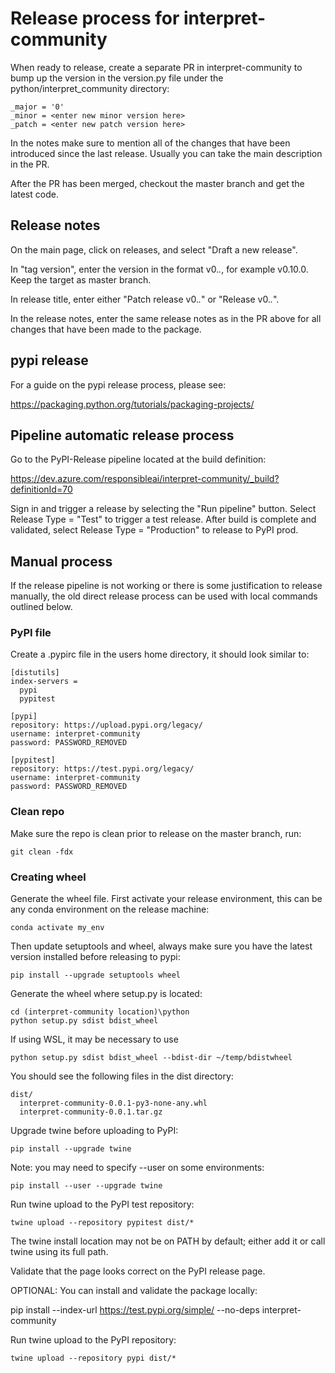 # Release process for interpret-community

When ready to release, create a separate PR in interpret-community to bump up the version in the version.py file under the python/interpret_community directory:

```
_major = '0'
_minor = <enter new minor version here>
_patch = <enter new patch version here>
```

In the notes make sure to mention all of the changes that have been introduced since the last release.  Usually you can take the main description in the PR.

After the PR has been merged, checkout the master branch and get the latest code.

## Release notes

On the main page, click on releases, and select "Draft a new release".

In "tag version", enter the version in the format v0.*.*, for example v0.10.0.  Keep the target as master branch.

In release title, enter either "Patch release v0.*.*" or "Release v0.*.*".

In the release notes, enter the same release notes as in the PR above for all changes that have been made to the package.

## pypi release

For a guide on the pypi release process, please see:

https://packaging.python.org/tutorials/packaging-projects/

## Pipeline automatic release process

Go to the PyPI-Release pipeline located at the build definition:

https://dev.azure.com/responsibleai/interpret-community/_build?definitionId=70

Sign in and trigger a release by selecting the "Run pipeline" button.  Select Release Type = "Test" to trigger a test release.  After build is complete and validated, select Release Type = "Production" to release to PyPI prod.

## Manual process

If the release pipeline is not working or there is some justification to release manually, the old direct release process can be used with local commands outlined below.

### PyPI file

Create a .pypirc file in the users home directory, it should look similar to:

```
[distutils]
index-servers =
  pypi
  pypitest

[pypi]
repository: https://upload.pypi.org/legacy/
username: interpret-community
password: PASSWORD_REMOVED

[pypitest]
repository: https://test.pypi.org/legacy/
username: interpret-community
password: PASSWORD_REMOVED
```

### Clean repo

Make sure the repo is clean prior to release on the master branch, run:

```
git clean -fdx
```

### Creating wheel

Generate the wheel file.  First activate your release environment, this can be any conda environment on the release machine:
```
conda activate my_env
```
Then update setuptools and wheel, always make sure you have the latest version installed before releasing to pypi:
```
pip install --upgrade setuptools wheel
```
Generate the wheel where setup.py is located:
```
cd (interpret-community location)\python
python setup.py sdist bdist_wheel
```
If using WSL, it may be necessary to use
```
python setup.py sdist bdist_wheel --bdist-dir ~/temp/bdistwheel
```
You should see the following files in the dist directory:
```
dist/
  interpret-community-0.0.1-py3-none-any.whl
  interpret-community-0.0.1.tar.gz
```

Upgrade twine before uploading to PyPI:
```
pip install --upgrade twine
```

Note: you may need to specify --user on some environments:
```
pip install --user --upgrade twine
```

Run twine upload to the PyPI test repository:
```
twine upload --repository pypitest dist/*
```
The twine install location may not be on PATH by default; either add it or call twine using its full path.

Validate that the page looks correct on the PyPI release page.

OPTIONAL:
You can install and validate the package locally:

pip install --index-url https://test.pypi.org/simple/ --no-deps interpret-community

Run twine upload to the PyPI repository:
```
twine upload --repository pypi dist/*
```
